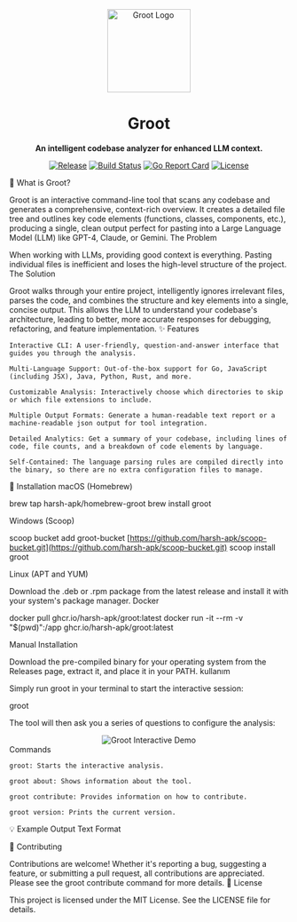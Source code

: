 <div align="center">
<img src="https://www.google.com/search?q=https://i.imgur.com/your-groot-logo.png" alt="Groot Logo" width="150"/>
<h1>Groot</h1>
<p><strong>An intelligent codebase analyzer for enhanced LLM context.</strong></p>

<p>
<a href="https://www.google.com/search?q=https://github.com/harsh-apk/groot/releases"><img src="https://www.google.com/search?q=https://img.shields.io/github/v/release/harsh-apk/groot" alt="Release"></a>
<a href="https://www.google.com/search?q=https://github.com/harsh-apk/groot/actions"><img src="https://www.google.com/search?q=https://github.com/harsh-apk/groot/actions/workflows/release.yml/badge.svg" alt="Build Status"></a>
<a href="https://www.google.com/search?q=https://goreportcard.com/report/github.com/harsh-apk/groot"><img src="https://www.google.com/search?q=https://goreportcard.com/badge/github.com/harsh-apk/groot" alt="Go Report Card"></a>
<a href="https://www.google.com/search?q=https://github.com/harsh-apk/groot/blob/main/LICENSE"><img src="https://www.google.com/search?q=https://img.shields.io/github/license/harsh-apk/groot" alt="License"></a>
</p>
</div>
🌳 What is Groot?

Groot is an interactive command-line tool that scans any codebase and generates a comprehensive, context-rich overview. It creates a detailed file tree and outlines key code elements (functions, classes, components, etc.), producing a single, clean output perfect for pasting into a Large Language Model (LLM) like GPT-4, Claude, or Gemini.
The Problem

When working with LLMs, providing good context is everything. Pasting individual files is inefficient and loses the high-level structure of the project.
The Solution

Groot walks through your entire project, intelligently ignores irrelevant files, parses the code, and combines the structure and key elements into a single, concise output. This allows the LLM to understand your codebase's architecture, leading to better, more accurate responses for debugging, refactoring, and feature implementation.
✨ Features

    Interactive CLI: A user-friendly, question-and-answer interface that guides you through the analysis.

    Multi-Language Support: Out-of-the-box support for Go, JavaScript (including JSX), Java, Python, Rust, and more.

    Customizable Analysis: Interactively choose which directories to skip or which file extensions to include.

    Multiple Output Formats: Generate a human-readable text report or a machine-readable json output for tool integration.

    Detailed Analytics: Get a summary of your codebase, including lines of code, file counts, and a breakdown of code elements by language.

    Self-Contained: The language parsing rules are compiled directly into the binary, so there are no extra configuration files to manage.

🚀 Installation
macOS (Homebrew)

brew tap harsh-apk/homebrew-groot
brew install groot

Windows (Scoop)

scoop bucket add groot-bucket [https://github.com/harsh-apk/scoop-bucket.git](https://github.com/harsh-apk/scoop-bucket.git)
scoop install groot

Linux (APT and YUM)

Download the .deb or .rpm package from the latest release and install it with your system's package manager.
Docker

docker pull ghcr.io/harsh-apk/groot:latest
docker run -it --rm -v "$(pwd)":/app ghcr.io/harsh-apk/groot:latest

Manual Installation

Download the pre-compiled binary for your operating system from the Releases page, extract it, and place it in your PATH.
kullanım

Simply run groot in your terminal to start the interactive session:

groot

The tool will then ask you a series of questions to configure the analysis:

<div align="center">
<img src="https://www.google.com/search?q=https://i.imgur.com/your-interactive-demo.gif" alt="Groot Interactive Demo"/>
</div>
Commands

    groot: Starts the interactive analysis.

    groot about: Shows information about the tool.

    groot contribute: Provides information on how to contribute.

    groot version: Prints the current version.

💡 Example Output
Text Format

🤝 Contributing

Contributions are welcome! Whether it's reporting a bug, suggesting a feature, or submitting a pull request, all contributions are appreciated. Please see the groot contribute command for more details.
📜 License

This project is licensed under the MIT License. See the LICENSE file for details.